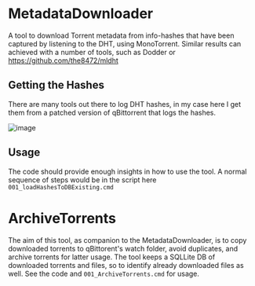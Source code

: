 # MetadataDownloader
A tool to download Torrent metadata from info-hashes that have been captured by listening to the DHT, using MonoTorrent. Similar results can achieved with a number of tools, such as Dodder or https://github.com/the8472/mldht

## Getting the Hashes
There are many tools out there to log DHT hashes, in my case here I get them from a patched version of qBittorrent that logs the hashes.

![image](https://user-images.githubusercontent.com/24484050/188945664-f698ff03-2da0-481b-8472-a68e2213fb05.png)

## Usage
The code should provide enough insights in how to use the tool. A normal sequence of steps would be in the script here `001_loadHashesToDBExisting.cmd`

# ArchiveTorrents
The aim of this tool, as companion to the MetadataDownloader, is to copy downloaded torrents to qBittorent's watch folder, avoid duplicates, and archive torrents for latter usage. The tool keeps a SQLLite DB of downloaded torrents and files, so to identify already downloaded files as well. See the code and `001_ArchiveTorrents.cmd` for usage.
